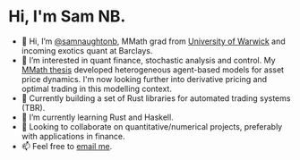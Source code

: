 # Hi, I'm Sam NB.

- 👋 Hi, I’m <a href="https://github.com/samnaughtonb">@samnaughtonb</a>, MMath grad from <a href="https://warwick.ac.uk/fac/sci/maths/">University of Warwick</a> and incoming exotics quant at Barclays.
- 👀 I’m interested in quant finance, stochastic analysis and control. My <a href="https://github.com/samnaughtonb/samnaughtonb/blob/c96f99ac0f16617c04a8af752586978d7358072d/SamNB_dissertation.pdf">MMath thesis</a> developed heterogeneous agent-based models for asset price dynamics. I'm now looking further into derivative pricing and optimal trading in this modelling context.  
- 🧱 Currently building a set of Rust libraries for automated trading systems (TBR).
- 🌱 I’m currently learning Rust and Haskell.
- 💞️ Looking to collaborate on quantitative/numerical projects, preferably with applications in finance.
- 📫 Feel free to <a href="mailto:sam.naughton2000@gmail.com">email me</a>.


<!---
samnaughtonb/samnaughtonb is a ✨ special ✨ repository because its `README.md` (this file) appears on your GitHub profile.
You can click the Preview link to take a look at your changes.
--->
